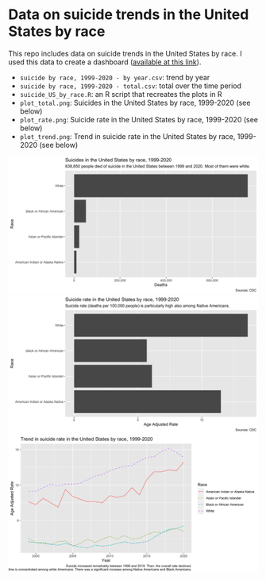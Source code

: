 # Data on suicide trends in the United States by race

This repo includes data on suicide trends in the United States by race. I used this data to create a dashboard ([available at this link](https://datastudio.google.com/reporting/b97f968e-19de-47f0-9216-7cb088bf3f5c)). 
- `suicide by race, 1999-2020 - by year.csv`: trend by year
- `suicide by race, 1999-2020 - total.csv`: total over the time period
- `suicide_US_by_race.R`: an R script that recreates the plots in R
- `plot_total.png`: Suicides in the United States by race, 1999-2020 (see below)
- `plot_rate.png`: Suicide rate in the United States by race, 1999-2020 (see below)
- `plot_trend.png`: Trend in suicide rate in the United States by race, 1999-2020 (see below) 

![Suicides in the United States by race, 1999-2020](plot_total.png)
![Suicide rate in the United States by race, 1999-2020](plot_rate.png)
![Trend in suicide rate in the United States by race, 1999-2020, 1999-2020](plot_trend.png)
